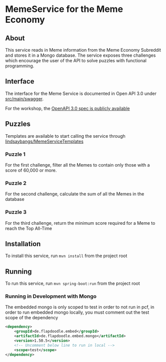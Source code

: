 # MemeService for the Meme Economy

## About

This service reads in Meme information from the Meme Economy Subreddit and stores it in a Mongo database.  The service exposes three challenges which encourage the user of the API to solve puzzles with functional programming.

## Interface

The interface for the Meme Service is documented in Open API 3.0 under [src/main/swagger](src/main/swagger).

For the workshop, the [OpenAPI 3.0 spec is publicly available](https://app.swaggerhub.com/apis/rbc-cusec/meme-service/0.0.0)

## Puzzles

Templates are available to start calling the service through [lindsaybangs/MemeServiceTemplates](https://github.com/lindsaybangs/MemeServiceTemplates)

### Puzzle 1

For the first challenge, filter all the Memes to contain only those with a score of 60,000 or more.

### Puzzle 2

For the second challenge, calculate the sum of all the Memes in the database

### Puzzle 3

For the third challenge, return the minimum score required for a Meme to reach the Top All-Time

## Installation

To install this service, run `mvn install` from the project root

## Running

To run this service, run `mvn spring-boot:run` from the project root

### Running in Development with Mongo

The embedded mongo is only scoped to test in order to not run in pcf, in order to run embedded mongo locally, you must comment out the test scope of the dependency

```xml
<dependency>
    <groupId>de.flapdoodle.embed</groupId>
    <artifactId>de.flapdoodle.embed.mongo</artifactId>
    <version>1.50.5</version>
    <!-- Uncomment below line to run in local -->
    <scope>test</scope>
</dependency>
```
		
